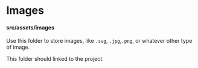 # Images
#### src/assets/images

Use this folder to store images, like `.svg`, `.jpg`,`.png`, or whatever other type of image.

This folder should linked to the project.
